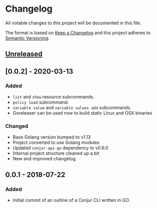 # Changelog
All notable changes to this project will be documented in this file.

The format is based on [Keep a Changelog](http://keepachangelog.com/en/1.0.0/)
and this project adheres to [Semantic Versioning](http://semver.org/spec/v2.0.0.html).

## [Unreleased]

## [0.0.2] - 2020-03-13

### Added
- `list` and `show` resource subcommands.
- `policy load` subcommand.
- `variable value` and `variable values add` subcommands.
- Goreleaser can be used now to build static Linux and OSX binaries

### Changed
- Base Golang version bumped to v1.13
- Project converted to use Golang modules
- Updated `conjur-api-go` dependency to v0.6.0
- Internal project structure cleaned up a bit
- New and improved changelog.

## 0.0.1 - 2018-07-22

### Added
- Initial commit of an outline of a Conjur CLI written in GO.

[Unreleased]: https://github.com/cyberark/conjur-cli-go/compare/v0.0.2...HEAD
[0.2.0]: https://github.com/cyberark/conjur-cli-go/compare/v0.1.0...v0.2.0
